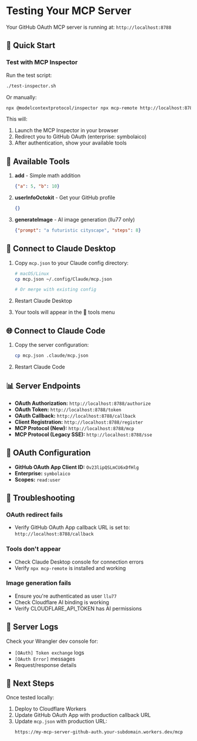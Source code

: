 # Testing Your MCP Server

Your GitHub OAuth MCP server is running at: `http://localhost:8788`

## 🚀 Quick Start

### Test with MCP Inspector

Run the test script:
```bash
./test-inspector.sh
```

Or manually:
```bash
npx @modelcontextprotocol/inspector npx mcp-remote http://localhost:8788/mcp
```

This will:
1. Launch the MCP Inspector in your browser
2. Redirect you to GitHub OAuth (enterprise: symbolaico)
3. After authentication, show your available tools

## 🔧 Available Tools

1. **add** - Simple math addition
   ```json
   {"a": 5, "b": 10}
   ```

2. **userInfoOctokit** - Get your GitHub profile
   ```json
   {}
   ```

3. **generateImage** - AI image generation (llu77 only)
   ```json
   {"prompt": "a futuristic cityscape", "steps": 8}
   ```

## 📱 Connect to Claude Desktop

1. Copy `mcp.json` to your Claude config directory:
   ```bash
   # macOS/Linux
   cp mcp.json ~/.config/Claude/mcp.json

   # Or merge with existing config
   ```

2. Restart Claude Desktop

3. Your tools will appear in the 🔨 tools menu

## 🌐 Connect to Claude Code

1. Copy the server configuration:
   ```bash
   cp mcp.json .claude/mcp.json
   ```

2. Restart Claude Code

## 📊 Server Endpoints

- **OAuth Authorization:** `http://localhost:8788/authorize`
- **OAuth Token:** `http://localhost:8788/token`
- **OAuth Callback:** `http://localhost:8788/callback`
- **Client Registration:** `http://localhost:8788/register`
- **MCP Protocol (New):** `http://localhost:8788/mcp`
- **MCP Protocol (Legacy SSE):** `http://localhost:8788/sse`

## 🔑 OAuth Configuration

- **GitHub OAuth App Client ID:** `Ov23lipQSLmCU6xDfHlg`
- **Enterprise:** `symbolaico`
- **Scopes:** `read:user`

## 🐛 Troubleshooting

### OAuth redirect fails
- Verify GitHub OAuth App callback URL is set to: `http://localhost:8788/callback`

### Tools don't appear
- Check Claude Desktop console for connection errors
- Verify `npx mcp-remote` is installed and working

### Image generation fails
- Ensure you're authenticated as user `llu77`
- Check Cloudflare AI binding is working
- Verify CLOUDFLARE_API_TOKEN has AI permissions

## 📝 Server Logs

Check your Wrangler dev console for:
- `[OAuth] Token exchange` logs
- `[OAuth Error]` messages
- Request/response details

## 🚀 Next Steps

Once tested locally:
1. Deploy to Cloudflare Workers
2. Update GitHub OAuth App with production callback URL
3. Update `mcp.json` with production URL:
   ```
   https://my-mcp-server-github-auth.your-subdomain.workers.dev/mcp
   ```
